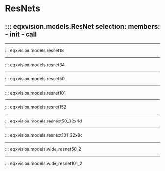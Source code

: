 # ResNets

::: eqxvision.models.ResNet
    selection:
        members:
            - __init__
            - __call__
---

---

::: eqxvision.models.resnet18

---

::: eqxvision.models.resnet34

---

::: eqxvision.models.resnet50

---

::: eqxvision.models.resnet101

---

::: eqxvision.models.resnet152

---

::: eqxvision.models.resnext50_32x4d

---

::: eqxvision.models.resnext101_32x8d

---

::: eqxvision.models.wide_resnet50_2

---

::: eqxvision.models.wide_resnet101_2
